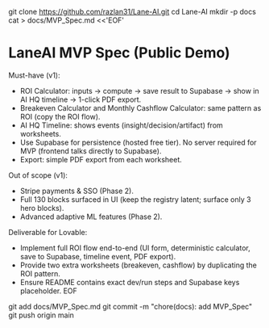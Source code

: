 git clone https://github.com/razlan31/Lane-AI.git
cd Lane-AI
mkdir -p docs
cat > docs/MVP_Spec.md <<'EOF'
# LaneAI MVP Spec (Public Demo)

Must-have (v1):
- ROI Calculator: inputs → compute → save result to Supabase → show in AI HQ timeline → 1-click PDF export.
- Breakeven Calculator and Monthly Cashflow Calculator: same pattern as ROI (copy the ROI flow).
- AI HQ Timeline: shows events (insight/decision/artifact) from worksheets.
- Use Supabase for persistence (hosted free tier). No server required for MVP (frontend talks directly to Supabase).
- Export: simple PDF export from each worksheet.

Out of scope (v1):
- Stripe payments & SSO (Phase 2).
- Full 130 blocks surfaced in UI (keep the registry latent; surface only 3 hero blocks).
- Advanced adaptive ML features (Phase 2).

Deliverable for Lovable:
- Implement full ROI flow end-to-end (UI form, deterministic calculator, save to Supabase, timeline event, PDF export).
- Provide two extra worksheets (breakeven, cashflow) by duplicating the ROI pattern.
- Ensure README contains exact dev/run steps and Supabase keys placeholder.
EOF

git add docs/MVP_Spec.md
git commit -m "chore(docs): add MVP_Spec"
git push origin main
